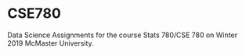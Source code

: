 # CSE780
Data Science Assignments for the course Stats 780/CSE 780 on Winter 2019 McMaster University.
